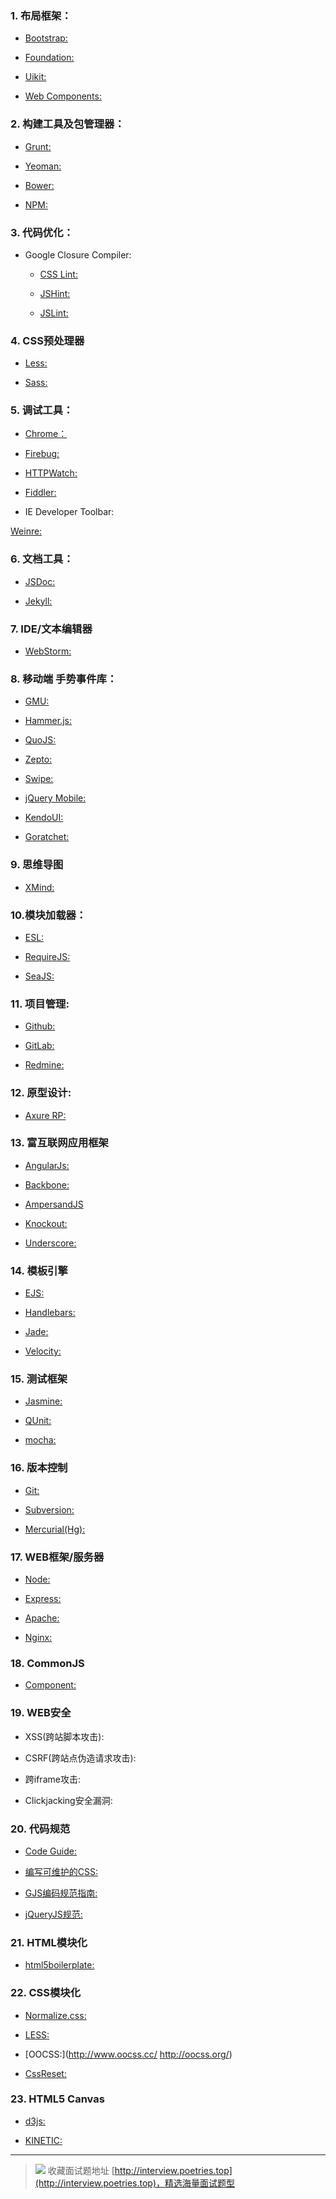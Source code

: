 ### 1. 布局框架：
- [Bootstrap:]( http://getbootstrap.com/)

- [Foundation:]( http://foundation.zurb.com/)

- [Uikit:]( http://www.getuikit.com/)

- [Web Components:](http://css-tricks.com/modular-future-web-components//)

### 2. 构建工具及包管理器：

- [Grunt:]( http://gruntjs.com/)

- [Yeoman:]( http://yeoman.io/)

- [Bower: ](http://bower.io/)

- [NPM:]( https://www.npmjs.org/)

### 3. 代码优化：

- Google Closure Compiler:

  - [CSS Lint:]( http://csslint.net/)
  
  - [JSHint:]( http://www.jshint.com/)
  
  - [JSLint:]( http://www.jslint.com/)

### 4. CSS预处理器

- [Less: ](http://lesscss.org/)

- [Sass: ](http://sass-lang.com/)

### 5. 调试工具：

- [Chrome：](https://developers.google.com/chrome-developer-tools/)

- [Firebug: ](https://getfirebug.com/)

- [HTTPWatch:]( http://www.httpwatch.com/)

- [Fiddler: ](http://www.telerik.com/fiddler)

- IE Developer Toolbar:

[Weinre: ](http://people.apache.org/~pmuellr/weinre/docs/latest/Home.html)

### 6. 文档工具：

- [JSDoc: ](https://github.com/jsdoc3/jsdoc)

- [Jekyll:]( http://jekyllrb.com/)

### 7. IDE/文本编辑器

- [WebStorm: ](http://www.jetbrains.com/webstorm/)

### 8. 移动端 手势事件库：

- [GMU:]( http://gmu.baidu.com/)

- [Hammer.js:](http://eightmedia.github.io/hammer.js/)

- [QuoJS:]( http://quojs.tapquo.com/)

- [Zepto:]( http://zeptojs.com/)

- [Swipe:]( http://swipejs.com/)

- [jQuery Mobile:]( http://jquerymobile.com/)

- [KendoUI:](http://www.telerik.com/kendo-ui)

- [Goratchet:](http://goratchet.com/)

### 9. 思维导图

- [XMind:](http://www.xmind.net/)

### 10.模块加载器：

- [ESL:]( https://github.com/ecomfe/esl)

- [RequireJS:]( http://requirejs.org/)

- [SeaJS:](http://seajs.org/docs/)

### 11. 项目管理:

- [Github:]( https://github.com/)

- [GitLab:]( https://about.gitlab.com/)

- [Redmine:]( http://www.redmine.org/)

### 12. 原型设计:

- [Axure RP:]( http://www.axure.com/)

### 13. 富互联网应用框架

- [AngularJs: ](http://www.angularjs.org)

- [Backbone: ](http://backbonejs.org/)

- [AmpersandJS](http://ampersandjs.com//)

- [Knockout:]( http://knockoutjs.com/)

- [Underscore:]( http://underscorejs.org/)

### 14. 模板引擎

- [EJS: ](http://www.embeddedjs.com/)

- [Handlebars: ](http://handlebarsjs.com/)

- [Jade: ](http://jade-lang.com/)

- [Velocity:]( http://velocity.apache.org/)

### 15. 测试框架

- [Jasmine: ](http://pivotal.github.io/jasmine/)

- [QUnit: ](http://qunitjs.com/)

- [mocha:]( http://visionmedia.github.io/mocha/)

### 16. 版本控制

- [Git:]( http://git-scm.com/)

- [Subversion: ](http://subversion.apache.org/)

- [Mercurial(Hg): ](http://mercurial.selenic.com/)

### 17. WEB框架/服务器

- [Node: ](http://nodejs.org/)

- [Express: ](http://expressjs.com/)

- [Apache:]( http://httpd.apache.org/)

- [Nginx:]( http://nginx.org/)

### 18. CommonJS

- [Component:]( http://component.io/)

### 19. WEB安全

- XSS(跨站脚本攻击):

- CSRF(跨站点伪造请求攻击):

- 跨iframe攻击:

- Clickjacking安全漏洞:

### 20. 代码规范

- [Code Guide:]( http://alloyteam.github.io/code-guide/)

- [编写可维护的CSS: ](http://segmentfault.com/a/1190000000388784/)

- [GJS编码规范指南:]( http://alloyteam.github.io/JX/doc/specification/google-javascript.xml)

- [jQueryJS规范:]( http://contribute.jquery.org/style-guide/js/)

### 21. HTML模块化

- [html5boilerplate: ](http://html5boilerplate.com/)

### 22. CSS模块化

- [Normalize.css:]( http://necolas.github.io/normalize.css/)

- [LESS:](http://www.lesscss.net/)

- [OOCSS:](http://www.oocss.cc/ http://oocss.org/)

- [CssReset:](http://www.cssreset.com/)

### 23. HTML5 Canvas

- [d3js:](http://d3js.org/)

- [KINETIC:](http://kineticjs.com/)


---

> ![](http://img-repo.poetries.top/images/20211003165152.png)
> 收藏面试题地址 [http://interview.poetries.top](http://interview.poetries.top)，精选海量面试题型